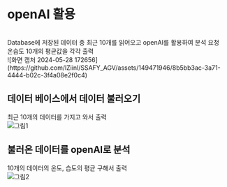 # openAI 활용
<br>
Database에 저장된 데이터 중 최근 10개를 읽어오고 openAI를 활용하여 분석 요청<br>
온습도 10개의 평균값을 각각 출력<br>
![화면 캡처 2024-05-28 172656](https://github.com/lZiinl/SSAFY_AGV/assets/149471946/8b5bb3ac-3a71-4444-b02c-3f4a08e2f0c4)

<br>

## 데이터 베이스에서 데이터 불러오기<br>
최근 10개의 데이터를 가지고 와서 출력<br>
![그림1](https://github.com/lZiinl/SSAFY_AGV/assets/149471946/b4db4aa6-0e2c-467c-b891-8478bdf2a32a)
<br>

## 불러온 데이터를 openAI로 분석<br>
10개의 데이터의 온도, 습도의 평균 구해서 출력<br>
![그림2](https://github.com/lZiinl/SSAFY_AGV/assets/149471946/978ec41f-7290-485f-b0c8-d6c038d1ee5f)
